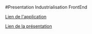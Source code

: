 #Presentation Industrialisation FrontEnd

[Lien de l'application](http://marcupmc.github.io/Presentation-Industrialisation-FrontEnd/app/)

[Lien de la présentation](http://slides.com/marcgregoire/industrialisationfrontend#/)